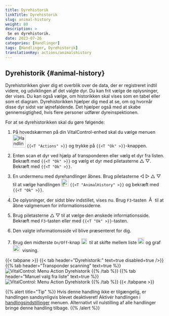 ```yaml
---
title: Dyrehistorik
linkTitle: Dyrehistorik
slug: animal-history
weight: 80
description: >
 Se en dyrehistorik.
date: 2023-07-26
categories: [Handlinger]
tags: [Handlinger, Dyrehistorik]
translationKey: actions/animalshistory
---
```


## Dyrehistorik {#animal-history}

Dyrehistorikken giver dig et overblik over de data, der er registreret indtil videre, og udviklingen af det valgte dyr. Du kan frit vælge de oplysninger, der vises. Du kan også vælge, om historikken skal vises som en tabel eller som et diagram. Dyrehistorikken hjælper dig med at se, om og hvornår disse dyr sidst var iøjnefaldende. Det hjælper også med at skabe gennemsigtighed, hvis flere personer udfører dyreinspektionen.

For at se dyrehistorikken skal du gøre følgende:

1. På hovedskærmen på din VitalControl-enhed skal du vælge menuen &nbsp;<img src="/icons/actions.svg" width="40" align="bottom" alt="Handlinger" />  `{{<T "Actions" >}}` og trykke på `{{<T "Ok" >}}`-knappen.

2. Enten scan et dyr ved hjælp af transponderen eller vælg et dyr fra listen. Bekræft med `{{<T "Ok" >}}` og vælg et dyr med piletasterne △ ▽. Bekræft med `{{<T "Ok" >}}`.

3. En undermenu med dyrehandlinger åbnes. Brug piletasterne ◁ ▷ △ ▽ til at vælge handlingen <img src="/icons/actions/history.svg" width="23" align="bottom" alt="Dyrehistorik" /> `{{<T "AnimalHistory" >}}` og bekræft med `{{<T "Ok" >}}`.

4. De oplysninger, der sidst blev indstillet, vises nu. Brug `F3`-tasten &nbsp;<img src="/icons/footer/open-popup.svg" width="15" align="bottom" alt="Åbn popup" /> til at åbne valgmenuen for informationssiderne.

5. Brug piletasterne △ ▽ til at vælge den ønskede informationsside. Bekræft med `F3`-tasten eller med `{{<T "Ok" >}}`-tasten.

6. Den valgte informationsside vil blive præsenteret for dig.

7. Brug den midterste `On/Off`-knap <img src="/icons/footer/on-off.svg" width="18" align="bottom" alt="On/Off-knap" />&nbsp; til at skifte mellem liste <img src="/icons/footer/list.svg" width="20" align="bottom" alt="Listevisning" /> og graf <img src="/icons/footer/chart.svg" width="22" align="bottom" alt="Grafvisning" />&nbsp; visning.

{{< tabpane >}}
{{< tab header="Dyrehistorik:" text=true disabled=true />}}
{{% tab header="Transponder scanning" text=true %}}
![VitalControl: Menu Action Dyrehistorik](../images/animalhistory-scan.png "Dyrehistorik")
{{% /tab %}}
{{% tab header="Manuel valg fra liste" text=true %}}
![VitalControl: Menu Action Dyrehistorik](../images/animalhistory.png "Dyrehistorik")
{{% /tab %}}
{{< /tabpane >}}

{{% alert title="Tip" %}}
Hvis denne handling ikke er tilgængelig, er handlingen sandsynligvis blevet deaktiveret! Aktivér handlingen i [handlingsindstillinger](../setting/) menuen. Alternativt vil nulstilling af alle handlinger bringe denne handling tilbage.
{{% /alert %}}
